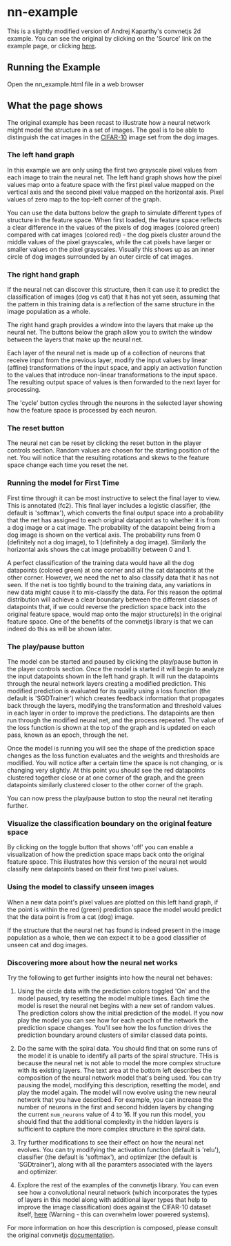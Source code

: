 # nn-example

This is a slightly modified version of Andrej Kaparthy's convnetjs 2d example. You can see the original by clicking on the 'Source' link on the example page, or clicking [here](https://cs.stanford.edu/people/karpathy/convnetjs/demo/classify2d.html).

## Running the Example

Open the nn_example.html file in a web browser

## What the page shows

The original example has been recast to illustrate how a neural network might model the structure in a set of images. The goal is to be able to distinguish the cat images in the [CIFAR-10](https://www.cs.toronto.edu/~kriz/cifar.html) image set from the dog images.

### The left hand graph

In this example we are only using the first two grayscale pixel values from each image to train the neural net. The left hand graph shows how the pixel values map onto a feature space with the first pixel value mapped on the vertical axis and the second pixel value mapped on the horizontal axis. Pixel values of zero map to the top-left corner of the graph.

You can use the data buttons below the graph to simulate different types of structure in the feature space. When first loaded, the feature space reflects a clear difference in the values of the pixels of dog images (colored green) compared with cat images (colored red) - the dog pixels cluster around the middle values of the pixel grayscales, while the cat pixels have larger or smaller values on the pixel grayscales. Visually this shows up as an inner circle of dog images surrounded by an outer circle of cat images.

### The right hand graph

If the neural net can discover this structure, then it can use it to predict the classification of images (dog vs cat) that it has not yet seen, assuming that the pattern in this training data is a reflection of the same structure in the image population as a whole.

The right hand graph provides a window into the layers that make up the neural net. The buttons below the graph allow you to switch the window between the layers that make up the neural net.

Each layer of the neural net is made up of a collection of neurons that receive input from the previous layer, modify the input values by linear (affine) transformations of the input space, and apply an activation function to the values that introduce non-linear transformations to the input space. The resulting output space of values is then forwarded to the next layer for processing.

The 'cycle' button cycles through the neurons in the selected layer showing how the feature space is processed by each neuron.


### The reset button

The neural net can be reset by clicking the reset button in the player controls section. Random values are chosen for the starting position of the net. You will notice that the resulting rotations and skews to the feature space change each time you reset the net.

### Running the model for First Time 

First time through it can be most instructive to select the final layer to view. This is annotated (fc2). This final layer includes a logistic classifier, (the default is 'softmax'), which converts the final output space into a probability that the net has assigned to each original datapoint as to whether it is from a dog image or a cat image. The probability of the datapoint being from a dog image is shown on the vertical axis. The probability runs from 0 (definitely not a dog image), to 1 (definitely a dog image). Similarly the horizontal axis shows the cat image probability between 0 and 1.

A perfect classification of the training data would have all the dog datapoints (colored green) at one corner and all the cat datapoints at the other corner. However, we need the net to also classify data that it has not seen. If the net is too tightly bound to the training data, any variations in new data might cause it to mis-classify the data. For this reason the optimal distribution will achieve a clear boundary between the different classes of datapoints that, if we could reverse the prediction space back into the original feature space, would map onto the major structure(s) in the original feature space. One of the benefits of the convnetjs library is that we can indeed do this as will be shown later.

### The play/pause button

The model can be started and paused by clicking the play/pause button in the player controls section. Once the model is started it will begin to analyze the input datapoints shown in the left hand graph. It will run the datapoints through the neural network layers creating a modified prediction. This modified prediction is evaluated for its quality using a loss function (the default is 'SGDTrainer') which creates feedback information that propagates back through the layers, modifying the transformation and threshold values in each layer in order to improve the predictions. The datapoints are then run through the modified neural net, and the process repeated. The value of the loss function is shown at the top of the graph and is updated on each pass, known as an epoch, through the net.

Once the model is running you will see the shape of the prediction space changes as the loss function evaluates and the weights and thresholds are modified. You will notice after a certain time the space is not changing, or is changing very slightly. At this point you should see the red datapoints clustered together close or at one corner of the graph, and the green datapoints similarly clustered closer to the other corner of the graph.

You can now press the play/pause button to stop the neural net iterating further. 

### Visualize the classification boundary on the original feature space

By clicking on the toggle button that shows 'off' you can enable a visualization of how the prediction space maps back onto the original feature space. This illustrates how this version of the neural net would classify new datapoints based on their first two pixel values.

### Using the model to classify unseen images

When a new data point's pixel values are plotted on this left hand graph, if the point is within the red (green) prediction space the model would predict that the data point is from a cat (dog) image.

If the structure that the neural net has found is indeed present in the image population as a whole, then we can expect it to be a good classifier of unseen cat and dog images.

### Discovering more about how the neural net works

Try the following to get further insights into how the neural net behaves:

1. Using the circle data with the prediction colors toggled 'On' and the model paused, try resetting the model multiple times.
Each time the model is reset the neural net begins with a new set of random values. The prediction colors show the initial prediction of the model. If you now play the model you can see how for each epoch of the network the prediction space changes. You'll see how the los function drives the prediction boundary around clusters of similar classed data points.

2. Do the same with the spiral data.
You should find that on some runs of the model it is unable to identify all parts of the spiral structure. THis is because the neural net is not able to model the more complex structure with its existing layers. The text area at the bottom left describes the composition of the neural network model that's being used. You can try pausing the model, modifying this description, resetting the model, and play the model again. The model will now evolve using the new neural network that you have described.
For example, you can increase the number of neurons in the first and second hidden layers by changing the current `num_neurons` value of 4 to 16. If you run this model, you should find that the additional complexity in the hidden layers is sufficient to capture the more complex structure in the spiral data.

3. Try further modifications to see their effect on how the neural net evolves. You can try modifying the activation function (default is 'relu'), classifier (the default is 'softmax'), and optimizer (the default is 'SGDtrainer'), along with all the paramters associated with the layers and optimizer.

4. Explore the rest of the examples of the convnetjs library. You can even see how a convolutional neural network (which incorporates the types of layers in this model along with additional layer types that help to improve the image classification) does against the CIFAR-10 dataset itself, [here](https://cs.stanford.edu/people/karpathy/convnetjs/demo/cifar10.html) (Warning - this can overwhelm lower powered systems).


For more information on how this description is composed, please consult the original convnetjs [documentation](https://cs.stanford.edu/people/karpathy/convnetjs/docs.html).